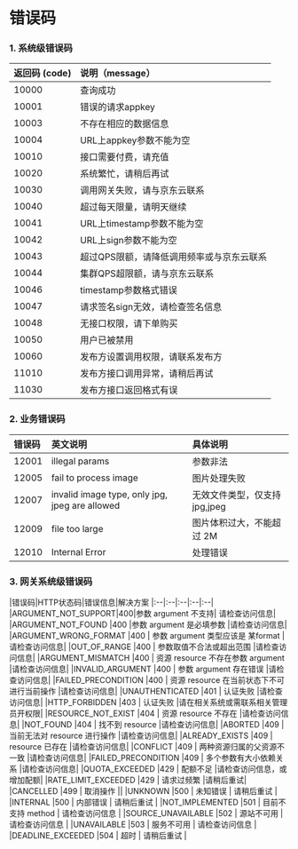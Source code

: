 
# 错误码

### 1. 系统级错误码
返回码 (code)|说明（message）
:---|:---
10000|查询成功
10001|错误的请求appkey
10003|不存在相应的数据信息
10004|URL上appkey参数不能为空
10010|接口需要付费，请充值
10020|系统繁忙，请稍后再试
10030|调用网关失败，请与京东云联系
10040|超过每天限量，请明天继续
10041|URL上timestamp参数不能为空
10042|URL上sign参数不能为空
10043|超过QPS限额，请降低调用频率或与京东云联系
10044|集群QPS超限额，请与京东云联系
10046|timestamp参数格式错误
10047|请求签名sign无效，请检查签名信息
10048|无接口权限，请下单购买
10050|用户已被禁用
10060|发布方设置调用权限，请联系发布方
11010|发布方接口调用异常，请稍后再试
11030|发布方接口返回格式有误

### 2. 业务错误码

|错误码|英文说明|具体说明|
|:--|:--|:--|
|12001|illegal params|参数非法|
|12005|fail to process image|图片处理失败|
|12007|invalid image type, only jpg, jpeg are allowed|无效文件类型，仅支持 jpg,jpeg|
|12009|file too large|图片体积过大，不能超过 2M|
|12010|Internal Error|处理错误|

### 3. 网关系统级错误码
|错误码|HTTP状态码|错误信息|解决方案
|:--|:--|:--|:--|:--|
|ARGUMENT_NOT_SUPPORT|400|参数 argument 不支持|	请检查访问信息|
|ARGUMENT_NOT_FOUND	|400	|参数 argument 是必填参数	|请检查访问信息|
|ARGUMENT_WRONG_FORMAT	|400	|	参数 argument 类型应该是 某format	|请检查访问信息|
|OUT_OF_RANGE	|400	|	参数取值不合法或超出范围	|请检查访问信息|
|ARGUMENT_MISMATCH	|400	|	资源 resource 不存在参数 argument	|请检查访问信息|
|INVALID_ARGUMENT	|400	|	参数 argument 存在错误	|请检查访问信息|
|FAILED_PRECONDITION	|400	|	资源 resource 在当前状态下不可进行当前操作	|请检查访问信息|
|UNAUTHENTICATED	|401	|	认证失败	|请检查访问信息|
|HTTP_FORBIDDEN	|403	|	认证失败	|请在相关系统或需联系相关管理员开权限|
|RESOURCE_NOT_EXIST	|404	|	资源 resource 不存在	|请检查访问信息|
|NOT_FOUND	|404	|	找不到 resource	|请检查访问信息|
|ABORTED	|409	|	当前无法对 resource 进行操作	|请检查访问信息|
|ALREADY_EXISTS	|409	|	resource 已存在	|请检查访问信息|
|CONFLICT	|409	|	两种资源归属的父资源不一致	|请检查访问信息|
|FAILED_PRECONDITION	|409	|	多个参数有大小依赖关系	|请检查访问信息|
|QUOTA_EXCEEDED	|429	|	配额不足	|请检查访问信息，或增加配额|
|RATE_LIMIT_EXCEEDED	|429	|	请求过频繁	|请稍后重试|
|CANCELLED	|499	|		取消操作	||
|UNKNOWN	|500	|		未知错误		| 请稍后重试 |
|INTERNAL	|500	|		内部错误		| 请稍后重试 |
|NOT_IMPLEMENTED	|501	|		目前不支持 method		| 请检查访问信息 |
|SOURCE_UNAVAILABLE	|502	|		源站不可用		| 请检查访问信息 |
|UNAVAILABLE	|503	|		服务不可用		| 请检查访问信息 |
|DEADLINE_EXCEEDED	|504	|		超时		| 	请稍后重试 |
